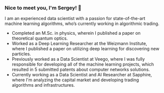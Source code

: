 ### Nice to meet you, I'm Sergey! 👋

I am an experienced data scientist with a passion for state-of-the-art machine learning algorithms, who’s currently working in algorithmic trading.

- Completed an M.Sc. in physics, wherein I published a paper on theoretical quantum optics.
- Worked as a Deep Learning Researcher at the Weizmann Institute, where I published a paper on utilizing deep learning for discovering new particles.
- Previously worked as a Data Scientist at Veego, where I was fully responsible for developing all of the machine learning projects, which resulted in 5 submitted patents about computer networks solutions.
- Currently working as a Data Scientist and AI Researcher at Sapphire, where I'm analyzing the capital market and developing trading algorithms and infrastructures.
